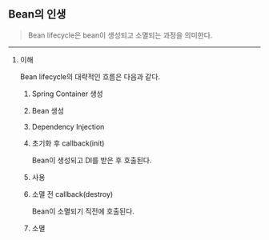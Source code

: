 ## Bean의 인생

> Bean lifecycle은 bean이 생성되고 소멸되는 과정을 의미한다.

---

1. 이해

   Bean lifecycle의 대략적인 흐름은 다음과 같다.

   1. Spring Container 생성
   2. Bean 생성
   3. Dependency Injection
   4. 초기화 후 callback(init)

      Bean이 생성되고 DI를 받은 후 호출된다.

   5. 사용
   6. 소멸 전 callback(destroy)

      Bean이 소멸되기 직전에 호출된다.

   7. 소멸
